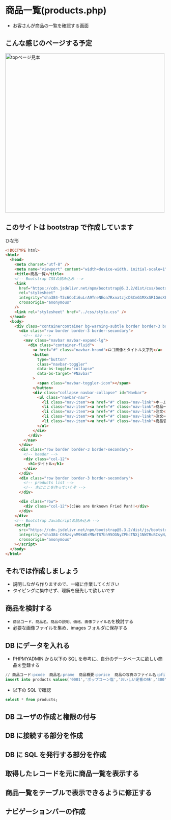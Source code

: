# 商品一覧(products.php)

- お客さんが商品の一覧を確認する画面

## こんな感じのページする予定

<img src="image-3.png" width="500px" alt="topページ見本">

## このサイトは bootstrap で作成しています

ひな形

```html
<!DOCTYPE html>
<html>
  <head>
    <meta charset="utf-8" />
    <meta name="viewport" content="width=device-width, initial-scale=1" />
    <title>商品一覧</title>
    <!-- Bootstrap CSSの読み込み -->
    <link
      href="https://cdn.jsdelivr.net/npm/bootstrap@5.3.2/dist/css/bootstrap.min.css"
      rel="stylesheet"
      integrity="sha384-T3c6CoIi6uLrA9TneNEoa7RxnatzjcDSCmG1MXxSR1GAsXEV/Dwwykc2MPK8M2HN"
      crossorigin="anonymous"
    />
    <link rel="stylesheet" href="../css/style.css" />
  </head>
  <body>
    <div class="containercontainer bg-warning-subtle border border-3 border-primary">
      <div class="row border border-3 border-secondary">
        <!-- nav -->
        <nav class="navbar navbar-expand-lg">
          <div class="container-fluid">
            <a href="#" class="navbar-brand">ロゴ画像とタイトル文字列</a>
            <button
              type="button"
              class="navbar-toggler"
              data-bs-toggle="collapse"
              data-bs-target="#Navbar"
            >
              <span class="navbar-toggler-icon"></span>
            </button>
            <div class="collapse navbar-collapse" id="Navbar">
              <ul class="navbar-nav">
                <li class="nav-item"><a href="#" class="nav-link">ホーム</a></li>
                <li class="nav-item"><a href="#" class="nav-link">商品一覧</a></li>
                <li class="nav-item"><a href="#" class="nav-link">注文</a></li>
                <li class="nav-item"><a href="#" class="nav-link">注文一覧</a></li>
                <li class="nav-item"><a href="#" class="nav-link">商品管理</a></li>
              </ul>
            </div>
          </div>
        </nav>
      </div>
      <div class="row border border-3 border-secondary">
        <!-- header -->
        <div class="col-12">
          <h1>タイトル</h1>
        </div>
      </div>
      <div class="row border border-3 border-secondary">
        <!-- products list -->
        <!-- 主にここを作っていくぞ -->
      </div>

      <div class="row">
        <div class="col-12">(c)We are Unknown Fried Pan!!</div>
      </div>
    </div>
    <!-- Bootstrap JavaScriptの読み込み -->
    <script
      src="https://cdn.jsdelivr.net/npm/bootstrap@5.3.2/dist/js/bootstrap.bundle.min.js"
      integrity="sha384-C6RzsynM9kWDrMNeT87bh95OGNyZPhcTNXj1NW7RuBCsyN/o0jlpcV8Qyq46cDfL"
      crossorigin="anonymous"
    ></script>
  </body>
</html>
```

## それでは作成しましょう

- 説明しながら作りますので、一緒に作業してください
- タイピングに集中せず、理解を優先して欲しいです

## 商品を検討する

- `商品コード、商品名、商品の説明、価格、画像ファイル名`を検討する
- 必要な画像ファイルを集め、images フォルダに保存する

## DB にデータを入れる

- PHPMYADMIN から以下の SQL を参考に、自分のデータベースに欲しい商品を登録する

```SQL
// 商品コード:pcode  商品名:pname  商品概要:pprice  商品の写真のファイル名:pfilename
insert into products values('0001','ポップコーン塩','おいしい定番の味','300','pop_sio.jpg');
```

- 以下の SQL で確認

```SQL
select * from products;
```

## DB ユーザの作成と権限の付与

## DB に接続する部分を作成

## DB に SQL を発行する部分を作成

## 取得したレコードを元に商品一覧を表示する

## 商品一覧をテーブルで表示できるように修正する

## ナビゲーションバーの作成
